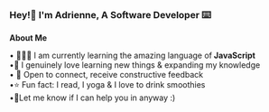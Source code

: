 ### Hey!👋 I'm Adrienne, A Software Developer ⌨️
<strong> 

About Me </strong>
<p>
	• 👩🏾‍💻 I am currently learning the amazing language of<strong> JavaScript </strong>
  <br>
	•🧠 I genuinely love learning new things & expanding my knowledge 
  <br>
	• 👥 Open to connect, receive constructive feedback 
  <br>
•⭐ Fun fact: I read, I yoga & I love to drink smoothies
 
  <br>
  •💬Let me know if I can help you in anyway :)
  </p>

